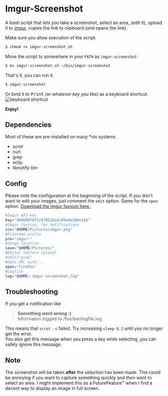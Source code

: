 # Imgur-Screenshot

A bash script that lets you take a screenshot, select an area, (edit it), upload it to [imgur](https://imgur.com), copies the link to clipboard (and opens the link).

Make sure you allow execution of the script:

```bash
$ chmod +x imgur-screenshot.sh
```

Move the script to somewhere in your `PATH` as `imgur-screenshot`:

```bash
$ mv imgur-screenshot.sh ~/bin/imgur-screenshot
```

That's it, you can run it:

```bash
$ imgur-screenshot
```

Or bind it to <kbd>Print</kbd> _(or whatever key you like)_ as a keyboard shortcut.<br>
![keyboard shortcut](http://i.imgur.com/EaCvAiR.png)

**Enjoy!**

Dependencies
----

Most of these are pre-installed on many *nix systems

* scrot
* curl
* grep
* xclip
* libnotify-bin

Config
----

Please note the configuration at the beginning of the script.
If you don't want to edit your images, just comment the `edit` option. Same for the `open` option.
[Download the imgur favicon here.](https://imgur.com/favicon.ico)

```bash
#Imgur API key
key="486690f872c678126a2c09a9e196ce1b"
#Imgur favicon, for notifications
ico="$HOME/Pictures/imgur.png"
#Filename prefix
pre="imgur-"
#Image location
save="$HOME/Pictures/"
#Editor (before upload)
#edit="gimp"
#Open URL with...
open="firefox"
#Logfile
log="$HOME/.imgur-screenshot.log"
```

Troubleshooting
----

If you get a notification like

> **Something went wrong :(<br>**
> Information logged to /foo/bar/logfile.log

This means that `scrot -s` failed. Try increasing `sleep 0.1` until you no longer get the error.<br>
You also get this message when you press a key while selecting, you can safely ignore this message.

Note
----

The screenshot will be taken **after** the selection has been made. This could be annoying if you want to capture something quickly and _then_ want to select an area. I might implement this as a FutureFeature™ when I find a decent way to display an image in full screen.
